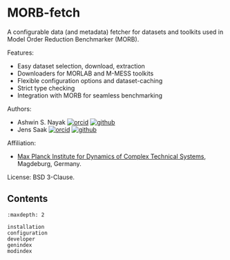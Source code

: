 # MORB-fetch

A configurable data (and metadata) fetcher for datasets and toolkits used in Model Order Reduction Benchmarker (MORB).

Features:
- Easy dataset selection, download, extraction
- Downloaders for MORLAB and M-MESS toolkits
- Flexible configuration options and dataset-caching
- Strict type checking
- Integration with MORB for seamless benchmarking

Authors:
- Ashwin S. Nayak
  [![orcid](https://img.shields.io/badge/%20-orcid-black?logo=orcid&style=plastic)](https://orcid.org/0000-0002-9855-2377)
  [![github](https://img.shields.io/badge/%20-github-black?logo=github&style=plastic)](https://github.com/ashwin-nayak)
- Jens Saak
  [![orcid](https://img.shields.io/badge/%20-orcid-black?logo=orcid&style=plastic)](https://orcid.org/0000-0001-5567-9637)
  [![github](https://img.shields.io/badge/%20-github-black?logo=github&style=plastic)](https://github.com/drittelhacker)

Affiliation:
- [Max Planck Institute for Dynamics of Complex Technical Systems](https://www.mpi-magdeburg.mpg.de), Magdeburg, Germany.

License: BSD 3-Clause.

## Contents
```{toctree}
:maxdepth: 2

installation
configuration
developer
genindex
modindex
```
